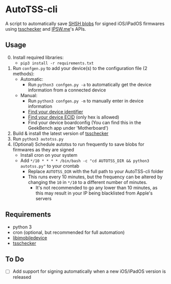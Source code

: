 # AutoTSS-cli
A script to automatically save [SHSH blobs](https://www.theiphonewiki.com/wiki/SHSH/) for signed iOS/iPadOS firmwares using [tsschecker](https://github.com/tihmstar/tsschecker/) and [IPSW.me](https://ipsw.me/)'s APIs.

## Usage
0. Install required libraries:
    - `pip3 install -r requirements.txt`
1. Run `confgen.py` to add your device(s) to the configuration file (2 methods):
    - Automatic:
        - Run `python3 confgen.py -a` to automatically get the device information from a connected device
    - Manual:
        - Run `python3 confgen.py -m` to manually enter in device information
        - [Find your device identifier](https://ipsw.me/device-finder/)
        - [Find your device ECID](https://www.theiphonewiki.com/wiki/ECID#Getting_the_ECID) (only hex is allowed)
        - Find your device boardconfig (You can find this in the GeekBench app under 'Motherboard')
2. Build & install the latest version of [tsschecker](https://github.com/tihmstar/tsschecker/)
3. Run `python3 autotss.py`
4. (Optional) Schedule autotss to run frequently to save blobs for firmwares as they are signed
    - Install cron on your system
    - Add `*/10 * * * * /bin/bash -c "cd AUTOTSS_DIR && python3 autotss.py"` to your crontab
        - Replace `AUTOTSS_DIR` with the full path to your AutoTSS-cli folder
        - This runs every 10 minutes, but the frequency can be altered by changing the `10` in `*/10` to a different number of minutes.
            - It's not recommended to go any lower than 10 minutes, as this may result in your IP being blacklisted from Apple's servers

## Requirements
* python 3
* cron (optional, but recommended for full automation)
* [libimobiledevice](https://github.com/libimobiledevice/libimobiledevice/)
* [tsschecker](https://github.com/tihmstar/tsschecker/)

## To Do
- [ ] Add support for signing automatically when a new iOS/iPadOS version is released